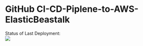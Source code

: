 # GitHub CI-CD-Piplene-to-AWS-ElasticBeastalk


Status of Last Deployment:<br>
<img src="https://github.com/Stube123/from-Gitlab_Project01/workflows/My-GitHubActions-Basics/badge.svg?branch=master"><br>
